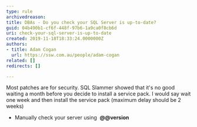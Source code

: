 ```yaml
---
type: rule
archivedreason: 
title: DBAs - Do you check your SQL Server is up-to-date?
guid: 04b490b1-cf6f-448f-97b6-1a9ca0f8cb6d
uri: check-your-sql-server-is-up-to-date
created: 2019-11-18T18:33:24.0000000Z
authors:
- title: Adam Cogan
  url: https://ssw.com.au/people/adam-cogan
related: []
redirects: []

---
```


Most patches are for security. SQL Slammer showed that it's no good waiting a month before you decide to install a service pack. I would say wait one week and then install the service pack (maximum delay should be 2 weeks)


* Manually check your server using  **@@version**


<!--endintro-->
